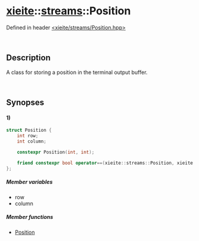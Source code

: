 # [xieite](../../xieite.md)\:\:[streams](../../streams.md)\:\:Position
Defined in header [<xieite/streams/Position.hpp>](../../../include/xieite/streams/Position.hpp)

&nbsp;

## Description
A class for storing a position in the terminal output buffer.

&nbsp;

## Synopses
#### 1)
```cpp
struct Position {
    int row;
    int column;

    constexpr Position(int, int);

    friend constexpr bool operator==(xieite::streams::Position, xieite::streams::Position);
};
```
##### Member variables
- row
- column
##### Member functions
- [Position](./structures/Position/1/operators/constructor.md)
